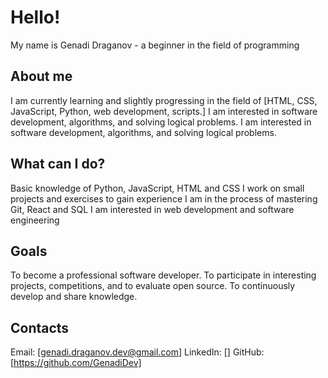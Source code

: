 # Hello!

My name is Genadi Draganov - a beginner in the field of programming

## About me

 I am currently learning and slightly progressing in the field of [HTML, CSS, JavaScript, Python, web development, scripts.]
 I am interested in software development, algorithms, and solving logical problems.
 I am interested in software development, algorithms, and solving logical problems.

## What can I do?

 Basic knowledge of Python, JavaScript, HTML and CSS
 I work on small projects and exercises to gain experience
 I am in the process of mastering Git, React and SQL
 I am interested in web development and software engineering

## Goals

 To become a professional software developer.
 To participate in interesting projects, competitions, and to evaluate open source.
 To continuously develop and share knowledge.

## Contacts

 Email: [genadi.draganov.dev@gmail.com]
 LinkedIn: []
 GitHub: [https://github.com/GenadiDev]
